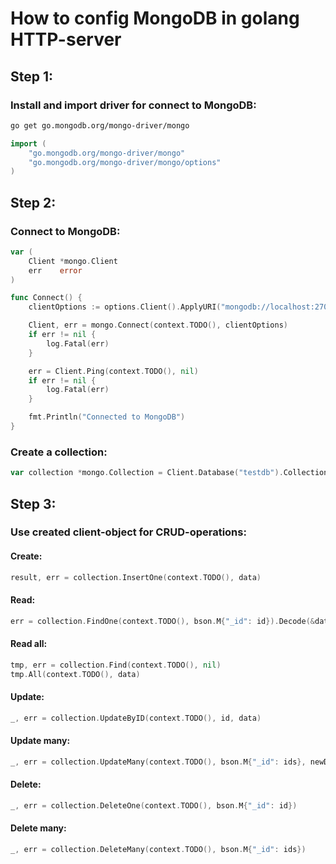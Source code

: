 # How to config MongoDB in golang HTTP-server

## Step 1:

### Install and import driver for connect to MongoDB:

```bash
go get go.mongodb.org/mongo-driver/mongo
```
```go
import (
    "go.mongodb.org/mongo-driver/mongo"
    "go.mongodb.org/mongo-driver/mongo/options"
)
```

## Step 2:

### Connect to MongoDB:

```go
var (
	Client *mongo.Client
	err    error
)

func Connect() {
	clientOptions := options.Client().ApplyURI("mongodb://localhost:27017")

	Client, err = mongo.Connect(context.TODO(), clientOptions)
	if err != nil {
		log.Fatal(err)
	}

	err = Client.Ping(context.TODO(), nil)
	if err != nil {
		log.Fatal(err)
	}

	fmt.Println("Connected to MongoDB")
}
```

### Create a collection:
```go
var collection *mongo.Collection = Client.Database("testdb").Collection("items")
```

## Step 3:

### Use created client-object for CRUD-operations:

#### Create:
```go
result, err = collection.InsertOne(context.TODO(), data)
```

#### Read:
```go
err = collection.FindOne(context.TODO(), bson.M{"_id": id}).Decode(&data)
```

#### Read all:
```go
tmp, err = collection.Find(context.TODO(), nil)
tmp.All(context.TODO(), data)
```

#### Update:
```go
_, err = collection.UpdateByID(context.TODO(), id, data)
```

#### Update many:
```go
_, err = collection.UpdateMany(context.TODO(), bson.M{"_id": ids}, newData)
```

#### Delete:
```go
_, err = collection.DeleteOne(context.TODO(), bson.M{"_id": id})
```

#### Delete many:
```go
_, err = collection.DeleteMany(context.TODO(), bson.M{"_id": ids})
```
